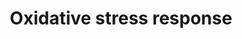 ---
annotations:
- id: PW:0000378
  parent: regulatory pathway
  type: Pathway Ontology
  value: oxidative stress response pathway
authors:
- N.Reyes
- MaintBot
- Khanspers
- I.Reyes
- Kodlips
- AlexanderPico
- MartijnVanIersel
- Egonw
- Xuyongdeng
- Hhhwschmidt
- Eweitz
citedin:
- link: PMC9440516
  title: Early transcriptional responses of bronchial epithelial cells to whole cigarette
    smoke mirror those of in-vivo exposed human bronchial mucosa (2022)
- link: PMC8635790
  title: Selenotranscriptome Network in Non-alcoholic Fatty Liver Disease (2021)
- link: PMC8431385
  title: Investigating the Molecular Processes behind the Cell-Specific Toxicity Response
    to Titanium Dioxide Nanobelts (2021)
- link: PMC8155553
  title: 'Heterogeneity

    of Lipid and Protein Cartilage Profiles

    Associated with Human Osteoarthritis with or without Type 2 Diabetes

    Mellitus (2021)'
- link: PMC6093724
  title: Induced pluripotent stem cell–based mapping of β-globin expression throughout
    human erythropoietic development (2018)
- link: PMC4732610
  title: Transcriptional Analysis of T Cells Resident in Human Skin (2016)
- link: 10.1016/j.tiv.2016.03.009
  title: MicroRNAs as potential biomarkers for doxorubicin-induced cardiotoxicity
- link: PMC12048486
  title: Single-cell profiling unveils a geroprotective role of Procyanidin C1 in
    hematopoietic immune system via senolytic and senomorphic effects (2025)
- link: PMC4599789
  title: The impact of PPARα activation on whole genome gene expression in human precision
    cut liver slices (2015)
communities:
- ONTOX
description: 'Oxidative stress represents an imbalance between the production and
  manifestation of reactive oxygen species and a biological system''s ability to readily
  detoxify the reactive intermediates or to repair the resulting damage. Disturbances
  in the normal redox state of tissues can cause toxic effects through the production
  of peroxides and free radicals that damage all components of the cell, including
  proteins, lipids, and DNA. Some reactive oxidative species can even act as messengers
  through a phenomenon called redox signaling. In humans, oxidative stress is involved
  in many diseases. Examples include sickle cell disease,[1] atherosclerosis, Parkinson''s
  disease, heart failure, myocardial infarction, Alzheimer''s disease, schizophrenia,
  bipolar disorder, fragile X syndrome[2] and chronic fatigue syndrome, but short-term
  oxidative stress may also be important in prevention of aging by induction of a
  process named mitohormesis.[3] Reactive oxygen species can be beneficial, as they
  are used by the immune system as a way to attack and kill pathogens. Source: [Wikipedia](https://en.wikipedia.org/wiki/Oxidative_stress)  Proteins
  on this pathway have targeted assays available via the [CPTAC Assay Portal](https://assays.cancer.gov/available_assays?wp_id=WP408)'
last-edited: 2025-02-27
ndex: b6a2b668-8b60-11eb-9e72-0ac135e8bacf
organisms:
- Homo sapiens
redirect_from:
- /index.php/Pathway:WP408
- /instance/WP408
- /instance/WP408_r137012
revision: r137012
schema-jsonld:
- '@context': https://schema.org/
  '@id': https://wikipathways.github.io/pathways/WP408.html
  '@type': Dataset
  creator:
    '@type': Organization
    name: WikiPathways
  description: 'Oxidative stress represents an imbalance between the production and
    manifestation of reactive oxygen species and a biological system''s ability to
    readily detoxify the reactive intermediates or to repair the resulting damage.
    Disturbances in the normal redox state of tissues can cause toxic effects through
    the production of peroxides and free radicals that damage all components of the
    cell, including proteins, lipids, and DNA. Some reactive oxidative species can
    even act as messengers through a phenomenon called redox signaling. In humans,
    oxidative stress is involved in many diseases. Examples include sickle cell disease,[1]
    atherosclerosis, Parkinson''s disease, heart failure, myocardial infarction, Alzheimer''s
    disease, schizophrenia, bipolar disorder, fragile X syndrome[2] and chronic fatigue
    syndrome, but short-term oxidative stress may also be important in prevention
    of aging by induction of a process named mitohormesis.[3] Reactive oxygen species
    can be beneficial, as they are used by the immune system as a way to attack and
    kill pathogens. Source: [Wikipedia](https://en.wikipedia.org/wiki/Oxidative_stress)  Proteins
    on this pathway have targeted assays available via the [CPTAC Assay Portal](https://assays.cancer.gov/available_assays?wp_id=WP408)'
  keywords:
  - CAT
  - CYBB
  - CYP1A1
  - FOS
  - GCLC
  - GPX1
  - GPX3
  - GSR
  - GSTT2
  - HMOX1
  - JUNB
  - MAOA
  - MAPK10
  - MAPK14
  - MGST1
  - MT1X
  - NFE2L2
  - NFIX
  - NFKB1
  - NOX1
  - NOX3
  - NOX4
  - NOX5
  - NQO1
  - Reactive oxygen species
  - SOD1
  - SOD2
  - SOD3
  - SP1
  - TXN2
  - TXNRD1
  - TXNRD2
  - UGT1A6
  - XDH
  license: CC0
  name: Oxidative stress response
seo: CreativeWork
title: Oxidative stress response
wpid: WP408
---